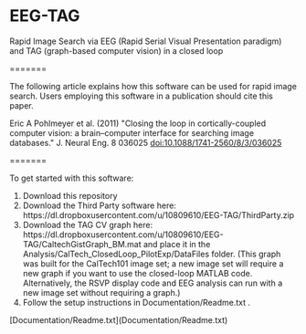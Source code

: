 EEG-TAG
=======

Rapid Image Search via EEG (Rapid Serial Visual Presentation paradigm) and TAG (graph-based computer vision) in a closed loop

=======

The following article explains how this software can be used for rapid image search. Users employing this software in a publication should cite this paper.

Eric A Pohlmeyer et al. (2011) "Closing the loop in cortically-coupled computer vision: a brain–computer interface for searching image databases." J. Neural Eng. 8 036025 [doi:10.1088/1741-2560/8/3/036025](http://dx.doi.org/10.1088/1741-2560/8/3/036025)

=======

To get started with this software:
<ol>
<li>Download this repository</li>
<li>Download the Third Party software here: https://dl.dropboxusercontent.com/u/10809610/EEG-TAG/ThirdParty.zip </li>
<li>Download the TAG CV graph here: https://dl.dropboxusercontent.com/u/10809610/EEG-TAG/CaltechGistGraph_BM.mat 
and place it in the Analysis/CalTech_ClosedLoop_PilotExp/DataFiles folder. (This graph was built for the CalTech101 image set; a new image set will require a new graph if you want to use the closed-loop MATLAB code. Alternatively, the RSVP display code and EEG analysis can run with a new image set without requiring a graph.) </li>
<li>Follow the setup instructions in Documentation/Readme.txt .</li>
</ol>
[Documentation/Readme.txt](Documentation/Readme.txt)
